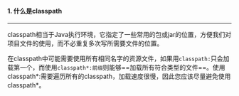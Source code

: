 #### 1. 什么是classpath

---

classpath相当于Java执行环境，它指定了一些常用的包或jar的位置，方便我们对项目文件的使用，而不必重复多次写所需要文件的位置。

在classpath中可能需要使用所有相同名字的资源文件，如果用`classpath:`只会加载第一个，而使用`classpath*:前缀`则能够==加载所有符合类型的文件==。使用classpath*:需要遍历所有的classpath，加载速度很慢，因此您应该尽量避免使用classpath*。

